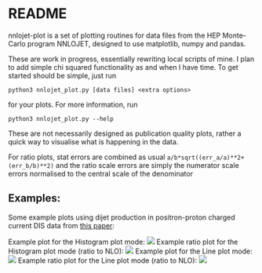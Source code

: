 # README
nnlojet-plot is a set of plotting routines for data files from the HEP Monte-Carlo program NNLOJET, designed to use matplotlib, numpy and pandas. 

These are work in progress, essentially rewriting local scripts of mine. I plan to add simple chi squared functionality as and when I have time. To get started should be simple, just run

```python3 nnlojet_plot.py [data files] <extra options>```

for your plots. For more information, run

```python3 nnlojet_plot.py --help```

These are not necessarily designed as publication quality plots, rather a quick way to visualise what is happening in the data. 

For ratio plots, stat errors are combined as usual 
```a/b*sqrt((err_a/a)**2+(err_b/b)**2)```
and the ratio scale errors are simply the numerator scale errors normalised to the central scale of the denominator

## Examples:
Some example plots using dijet production in positron-proton charged current DIS data from [this paper](https://arxiv.org/abs/1807.02529):

Example plot for the Histogram plot mode:
![ ](figs/hist.jpeg  "Histogram")
Example ratio plot for the Histogram plot mode (ratio to NLO):
![ ](figs/hist_ratio.jpeg  "Histogram ratio")
Example plot for the Line plot mode:
![ ](figs/lines.jpeg  "Line")
Example ratio plot for the Line plot mode (ratio to NLO):
![ ](figs/lines_ratio.jpeg  "Line ratio")

